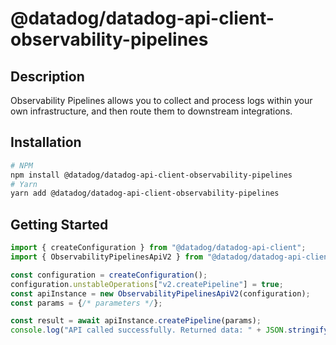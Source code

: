# @datadog/datadog-api-client-observability-pipelines

## Description

Observability Pipelines allows you to collect and process logs within your own infrastructure, and then route them to downstream integrations.

## Installation

```sh
# NPM
npm install @datadog/datadog-api-client-observability-pipelines
# Yarn
yarn add @datadog/datadog-api-client-observability-pipelines
```

## Getting Started
```ts
import { createConfiguration } from "@datadog/datadog-api-client";
import { ObservabilityPipelinesApiV2 } from "@datadog/datadog-api-client-observability-pipelines";

const configuration = createConfiguration();
configuration.unstableOperations["v2.createPipeline"] = true;
const apiInstance = new ObservabilityPipelinesApiV2(configuration);
const params = {/* parameters */};

const result = await apiInstance.createPipeline(params);
console.log("API called successfully. Returned data: " + JSON.stringify(result));
```
